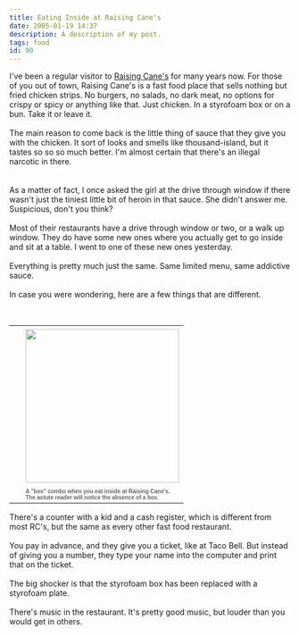 ```yaml
---
title: Eating Inside at Raising Cane's
date: 2005-01-19 14:37
description: A description of my post.
tags: food
id: 90
---
```

I've been a regular visitor to <a href="http://www.raisingcanes.com/" target="_blank">Raising Cane's</a> for many years now.  For those of you out of town, Raising Cane's is a fast food place that sells nothing but fried chicken strips.  No burgers, no salads, no dark meat, no options for crispy or spicy or anything like that.  Just chicken.  In a styrofoam box or on a bun.  Take it or leave it.<br />
<br />
The main reason to come back is the little thing of sauce that they give you with the chicken.  It sort of looks and smells like thousand-island, but it tastes so so so much better.  I'm almost certain that there's an illegal narcotic in there.
<span class="spanEndPreview">&nbsp;</span><br /><br /><br />
As a matter of fact, I once asked the girl at the drive through window if there wasn't just the tiniest little bit of heroin in that sauce.  She didn't answer me.  Suspicious, don't you think?<br />
<br />
Most of their restaurants have a drive through window or two, or a walk up window.  They do have some new ones where you actually get to go inside and sit at a table.  I went to one of these new ones yesterday.<br />
<br />
Everything is pretty much just the same.  Same limited menu, same addictive sauce.<br />
<br />
In case you were wondering, here are a few things that are different.<br />
<br />
<table cellpadding=0 cellspacing=0 border=0 align=right><tr><td width=5 rowspan=2><spacer type=block width=5 height=1></spacer></td><td width=275><img src="/img/chicken.jpg" width=275 aborder=0 vspace=4/></td></tr><tr><td width=275><font face="verdana, arial, geneva" size=1 color=#666666><b>A "box" combo when you eat inside at Raising Cane's.  The astute reader will notice the absence of a box.</b></font></td></tr></table><br />
<br />
There's a counter with a kid and a cash register, which is different from most RC's, but the same as every other fast food restaurant.  <br />
<br />
You pay in advance, and they give you a ticket, like at Taco Bell.  But instead of giving you a number, they type your name into the computer and print that on the ticket.<br />
<br />
The big shocker is that the styrofoam box has been replaced with a styrofoam plate.  <br />
<br />
There's music in the restaurant.  It's pretty good music, but louder than you would get in others.

